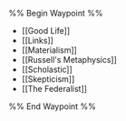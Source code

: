 %% Begin Waypoint %%
- [[Good Life]]
- [[Links]]
- [[Materialism]]
- [[Russell's Metaphysics]]
- [[Scholastic]]
- [[Skepticism]]
- [[The Federalist]]

%% End Waypoint %%